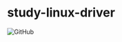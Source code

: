 # study-linux-driver

![GitHub](https://img.shields.io/github/license/kei-g/study-linux-driver?style=plastic)
